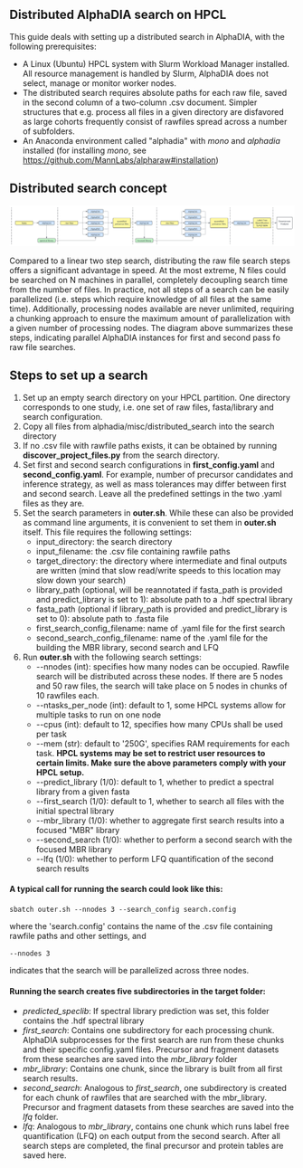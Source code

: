 ## Distributed AlphaDIA search on HPCL

This guide deals with setting up a distributed search in AlphaDIA, with the following prerequisites:
- A Linux (Ubuntu) HPCL system with Slurm Workload Manager installed. All resource management is handled by Slurm, AlphaDIA does not select, manage or monitor worker nodes.
- The distributed search requires absolute paths for each raw file, saved in the second column of a two-column .csv document. Simpler structures that e.g. process all files in a given directory are disfavored as large cohorts frequently consist of rawfiles spread across a number of subfolders.
- An Anaconda environment called "alphadia" with _mono_ and _alphadia_ installed (for installing _mono_, see https://github.com/MannLabs/alpharaw#installation)

## Distributed search concept

![Distributed_Search](../../assets/distributed_search_schematic.svg)

Compared to a linear two step search, distributing the raw file search steps offers a significant advantage in speed. At the most extreme, N files could be searched on N machines in parallel, completely decoupling search time from the number of files. In practice, not all steps of a search can be easily parallelized (i.e. steps which require knowledge of all files at the same time). Additionally, processing nodes available are never unlimited, requiring a chunking approach to ensure the maximum amount of parallelization with a given number of processing nodes. The diagram above summarizes these steps, indicating parallel AlphaDIA instances for first and second pass fo raw file searches.

## Steps to set up a search

1. Set up an empty search directory on your HPCL partition. One directory corresponds to one study, i.e. one set of raw files, fasta/library and search configuration.
2. Copy all files from alphadia/misc/distributed_search into the search directory
3. If no .csv file with rawfile paths exists, it can be obtained by running **discover_project_files.py** from the search directory.
4. Set first and second search configurations in **first_config.yaml** and **second_config.yaml**. For example, number of precursor candidates and inference strategy, as well as mass tolerances may differ between first and second search.
Leave all the predefined settings in the two .yaml files as they are.
5. Set the search parameters in **outer.sh**. While these can also be provided as command line arguments, it is convenient to set them in **outer.sh** itself. This file requires the following settings:
    - input_directory: the search directory
    - input_filename: the .csv file containing rawfile paths
    - target_directory: the directory where intermediate and final outputs are written (mind that slow read/write speeds to this location may slow down your search)
    - library_path (optional, will be reannotated if fasta_path is provided and predict_library is set to 1): absolute path to a .hdf spectral library
    - fasta_path (optional if library_path is provided and predict_library is set to 0): absolute path to .fasta file
    - first_search_config_filename: name of .yaml file for the first search
    - second_search_config_filename: name of the .yaml file for the building the MBR library, second search and LFQ
6. Run **outer.sh** with the following search settings:
    - --nnodes (int): specifies how many nodes can be occupied. Rawfile search will be distributed across these nodes. If there are 5 nodes and 50 raw files, the search will take place on 5 nodes in chunks of 10 rawfiles each.
    - --ntasks_per_node (int): default to 1, some HPCL systems allow for multiple tasks to run on one node
    - --cpus (int): default to 12, specifies how many CPUs shall be used per task
    - --mem (str): default to '250G', specifies RAM requirements for each task.
    **HPCL systems may be set to restrict user resources to certain limits. Make sure the above parameters comply with your HPCL setup.**
    - --predict_library (1/0): default to 1, whether to predict a spectral library from a given fasta
    - --first_search (1/0): default to 1, whether to search all files with the initial spectral library
    - --mbr_library (1/0): whether to aggregate first search results into a focused "MBR" library
    - --second_search (1/0): whether to perform a second search with the focused MBR library
    - --lfq (1/0): whether to perform LFQ quantification of the second search results

#### A typical call for running the search could look like this:

```console
sbatch outer.sh --nnodes 3 --search_config search.config
```
where the 'search.config' contains the name of the .csv file containing rawfile paths and other settings, and
```console
--nnodes 3
```
indicates that the search will be parallelized across three nodes.

#### Running the search creates five subdirectories in the target folder:

- _predicted_speclib_: If spectral library prediction was set, this folder contains the .hdf spectral library
- _first_search_: Contains one subdirectory for each processing chunk. AlphaDIA subprocesses for the first search are run from these chunks and their specific config.yaml files. Precursor and fragment datasets from these searches are saved into the _mbr_library_ folder
- _mbr_library_: Contains one chunk, since the library is built from all first search results.
- _second_search_: Analogous to _first_search_, one subdirectory is created for each chunk of rawfiles that are searched with the mbr_library. Precursor and fragment datasets from these searches are saved into the _lfq_ folder.
- _lfq_: Analogous to _mbr_library_, contains one chunk which runs label free quantification (LFQ) on each output from the second search. After all search steps are completed, the final precursor and protein tables are saved here.

